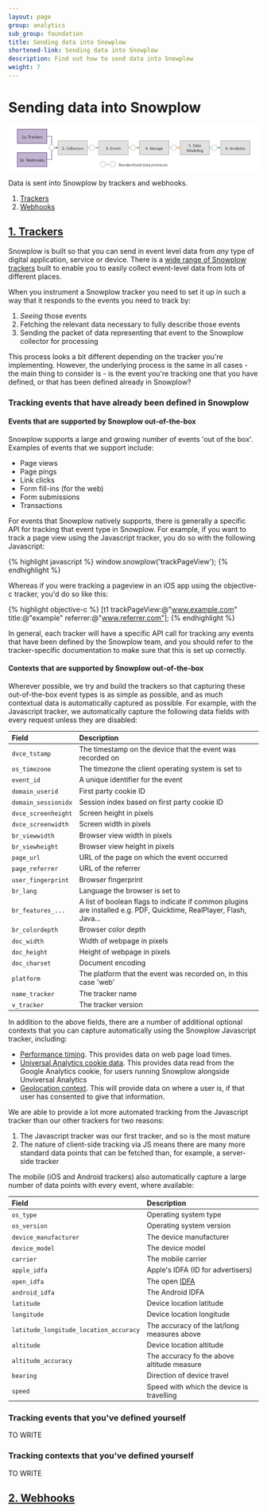 ```yaml
---
layout: page
group: analytics
sub_group: foundation
title: Sending data into Snowplow
shortened-link: Sending data into Snowplow
description: Find out how to send data into Snowplow
weight: 7
---
```


# Sending data into Snowplow

![front-part-of-data-pipeline](/assets/img/architecture/snowplow-architecture-1-trackers-and-webhooks.png)

Data is sent into Snowplow by trackers and webhooks.

1. [Trackers](#trackers)
2. [Webhooks](#webhooks)

<h2><a href="#trackers">1. Trackers</a></h2>

Snowplow is built so that you can send in event level data from *any* type of digital application, service or device. There is a [wide range of Snowplow trackers](https://github.com/snowplow?query=tracker) built to enable you to easily collect event-level data from lots of different places.

When you instrument a Snowplow tracker you need to set it up in such a way that it responds to the events you need to track by:

1. _Seeing_ those events
2. Fetching the relevant data necessary to fully describe those events
3. Sending the packet of data representing that event to the Snowplow collector for processing

This process looks a bit different depending on the tracker you're implementing. However, the underlying process is the same in all cases - the main thing to consider is - is the event you're tracking one that you have defined, or that has been defined already in Snowplow?

### Tracking events that have already been defined in Snowplow

#### Events that are supported by Snowplow out-of-the-box

Snowplow supports a large and growing number of events 'out of the box'. Examples of events that we support include:

* Page views
* Page pings
* Link clicks
* Form fill-ins (for the web)
* Form submissions
* Transactions

For events that Snowplow natively supports, there is generally a specific API for tracking that event type in Snowplow. For example, if you want to track a page view using the Javascript tracker, you do so with the following Javascript:

{% highlight javascript %}
window.snowplow('trackPageView');
{% endhighlight %}

Whereas if you were tracking a pageview in an iOS app using the objective-c tracker, you'd do so like this:

{% highlight objective-c %}
[t1 trackPageView:@"www.example.com" title:@"example" referrer:@"www.referrer.com"];
{% endhighlight %}

In general, each tracker will have a specific API call for tracking any events that have been defined by the Snowplow team, and you should refer to the tracker-specific documentation to make sure that this is set up correctly.

#### Contexts that are supported by Snowplow out-of-the-box

Wherever possible, we try and build the trackers so that capturing these out-of-the-box event types is as simple as possible, and as much contextual data is automatically captured as possible. For example, with the Javascript tracker, we automatically capture the following data fields with every request unless they are disabled:

| **Field** | **Description** |
|:----------|:---------------------------------------------------------------------|
| `dvce_tstamp` | The timestamp on the device that the event was recorded on       |
| `os_timezone` | The timezone the client operating system is set to               |
| `event_id`    | A unique identifier for the event                                |
| `domain_userid`| First party cookie ID                                           |
| `domain_sessionidx` | Session index based on first party cookie ID               |
| `dvce_screenheight` | Screen height in pixels                                    |
| `dvce_screenwidth`  | Screen width in pixels                                     |
| `br_viewwidth`      | Browser view width in pixels                               |
| `br_viewheight`     | Browser view height in pixels                              |
| `page_url`          | URL of the page on which the event occurred                |
| `page_referrer`     | URL of the referrer                                        |
| `user_fingerprint`  | Browser fingerprint                                        |
| `br_lang`           | Language the browser is set to                             |
| `br_features_...`   | A list of boolean flags to indicate if common plugins are installed e.g. PDF, Quicktime, RealPlayer, Flash, Java...|
| `br_colordepth`     | Browser color depth                                        |
| `doc_width`         | Width of webpage in pixels                                 |
| `doc_height`        | Height of webpage in pixels                                |
| `doc_charset`       | Document encoding                                          |
| `platform`    | The platform that the event was recorded on, in this case 'web'  |
| `name_tracker`| The tracker name                                                 |
| `v_tracker`   | The tracker version                                              |

In addition to the above fields, there are a number of additional optional contexts that you can capture automatically using the Snowplow Javascript tracker, including:

* [Performance timing](https://github.com/snowplow/snowplow/wiki/1-General-parameters-for-the-Javascript-tracker#predefined-contexts). This provides data on web page load times.
* [Universal Analytics cookie data](https://github.com/snowplow/snowplow/wiki/1-General-parameters-for-the-Javascript-tracker#22132-gacookies-context). This provides data read from the Google Analytics cookie, for users running Snowplow alongside Unviversal Analytics
* [Geolocation context](https://github.com/snowplow/snowplow/wiki/1-General-parameters-for-the-Javascript-tracker#22133-geolocation-context). This will provide data on where a user is, if that user has consented to give that information.

We are able to provide a lot more automated tracking from the Javascript tracker than our other trackers for two reasons:

1. The Javascript tracker was our first tracker, and so is the most mature
2. The nature of client-side tracking via JS means there are many more standard data points that can be fetched than, for example, a server-side tracker

The mobile (iOS and Android trackers) also automatically capture a large number of data points with every event, where available:

| **Field** | **Description** |
|:----------|:---------------------------------------------------------------------|
| `os_type` | Operating system type                                                |
| `os_version` | Operating system version                                          |
| `device_manufacturer` | The device manufacturer                                  |
| `device_model` | The device model                                                |
| `carrier`      | The mobile carrier                                              |
| `apple_idfa`   | Apple's IDFA (ID for advertisers)                               |
| `open_idfa`    | The open [IDFA](https://github.com/ylechelle/OpenIDFA)          |
| `android_idfa` | The Android IDFA                                                |
| `latitude`     | Device location latitude                                        |
| `longitude`    | Device location longitude                                       |
| `latitude_longitude_location_accuracy` | The accuracy of the lat/long measures above |
| `altitude`     | Device location altitude                                        |
| `altitude_accuracy` | The accuracy fo the above altitude measure                 |
| `bearing`      | Direction of device travel                                      |
| `speed`        | Speed with which the device is travelling                       |



### Tracking events that you've defined yourself

TO WRITE

### Tracking contexts that you've defined yourself

TO WRITE

<h2><a href="#webhooks">2. Webhooks</a></h2>


